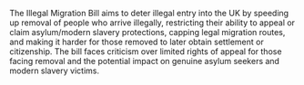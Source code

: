 The Illegal Migration Bill aims to deter illegal entry into the UK by speeding up removal of people who arrive illegally, restricting their ability to appeal or claim asylum/modern slavery protections, capping legal migration routes, and making it harder for those removed to later obtain settlement or citizenship. The bill faces criticism over limited rights of appeal for those facing removal and the potential impact on genuine asylum seekers and modern slavery victims.
